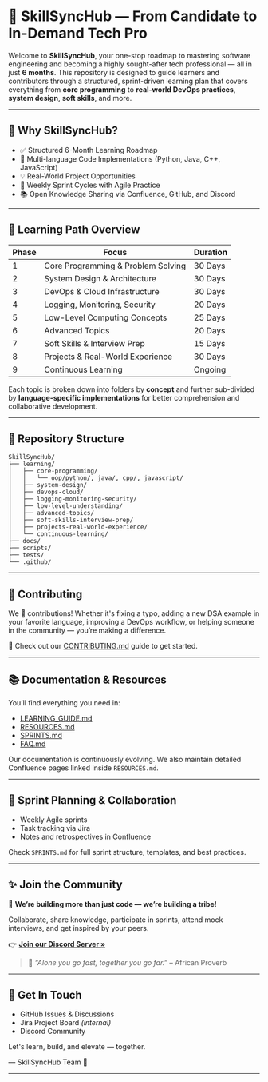 # 🌟 SkillSyncHub — From Candidate to In-Demand Tech Pro

Welcome to **SkillSyncHub**, your one-stop roadmap to mastering software engineering and becoming a highly sought-after tech professional — all in just **6 months**. This repository is designed to guide learners and contributors through a structured, sprint-driven learning plan that covers everything from **core programming** to **real-world DevOps practices**, **system design**, **soft skills**, and more.

---

## 🚀 Why SkillSyncHub?
- ✅ Structured 6-Month Learning Roadmap
- 📂 Multi-language Code Implementations (Python, Java, C++, JavaScript)
- 💡 Real-World Project Opportunities
- 🔁 Weekly Sprint Cycles with Agile Practice
- 📚 Open Knowledge Sharing via Confluence, GitHub, and Discord

---

## 📅 Learning Path Overview
| Phase | Focus | Duration |
|-------|-------------------------------|-----------|
| 1 | Core Programming & Problem Solving | 30 Days |
| 2 | System Design & Architecture | 30 Days |
| 3 | DevOps & Cloud Infrastructure | 30 Days |
| 4 | Logging, Monitoring, Security | 20 Days |
| 5 | Low-Level Computing Concepts | 25 Days |
| 6 | Advanced Topics | 20 Days |
| 7 | Soft Skills & Interview Prep | 15 Days |
| 8 | Projects & Real-World Experience | 30 Days |
| 9 | Continuous Learning | Ongoing |

Each topic is broken down into folders by **concept** and further sub-divided by **language-specific implementations** for better comprehension and collaborative development.

---

## 📁 Repository Structure
```
SkillSyncHub/
├── learning/
│   ├── core-programming/
│   │   └── oop/python/, java/, cpp/, javascript/
│   ├── system-design/
│   ├── devops-cloud/
│   ├── logging-monitoring-security/
│   ├── low-level-understanding/
│   ├── advanced-topics/
│   ├── soft-skills-interview-prep/
│   ├── projects-real-world-experience/
│   └── continuous-learning/
├── docs/
├── scripts/
├── tests/
└── .github/
```

---

## 🤝 Contributing
We 💙 contributions! Whether it's fixing a typo, adding a new DSA example in your favorite language, improving a DevOps workflow, or helping someone in the community — you’re making a difference.

🔗 Check out our [CONTRIBUTING.md](./docs/CONTRIBUTING.md) guide to get started.

---

## 📚 Documentation & Resources
You’ll find everything you need in:
- [LEARNING_GUIDE.md](./docs/LEARNING_GUIDE.md)
- [RESOURCES.md](./docs/RESOURCES.md)
- [SPRINTS.md](./docs/SPRINTS.md)
- [FAQ.md](./docs/FAQ.md)

Our documentation is continuously evolving. We also maintain detailed Confluence pages linked inside `RESOURCES.md`.

---

## 🏃 Sprint Planning & Collaboration
- Weekly Agile sprints
- Task tracking via Jira
- Notes and retrospectives in Confluence

Check `SPRINTS.md` for full sprint structure, templates, and best practices.

---

## ✨ Join the Community
🎉 **We’re building more than just code — we’re building a tribe!**

Collaborate, share knowledge, participate in sprints, attend mock interviews, and get inspired by your peers.

👉 **[Join our Discord Server »](https://discord.gg/aNasVJbpC7)**

> 💬 _“Alone you go fast, together you go far.”_ – African Proverb

---

## 📩 Get In Touch
- GitHub Issues & Discussions
- Jira Project Board *(internal)*
- Discord Community

Let's learn, build, and elevate — together.

— SkillSyncHub Team 💙

---
